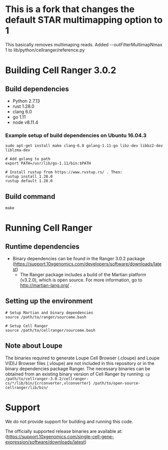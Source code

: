 # This is a fork that changes the default STAR multimapping option to 1
 This basically removes multimaping reads.
 Added --outFilterMultimapNmax 1 to lib/python/cellranger/reference.py 

# Building Cell Ranger 3.0.2
## Build dependencies
- Python 2.7.13
- rust 1.28.0
- clang 6.0
- go 1.11
- node v8.11.4

### Example setup of build dependencies on Ubuntu 16.04.3
```
sudo apt-get install make clang-6.0 golang-1.11-go libz-dev libbz2-dev liblzma-dev

# Add golang to path
export PATH=/usr/lib/go-1.11/bin:$PATH

# Install rustup from https://www.rustup.rs/ . Then:
rustup install 1.28.0
rustup default 1.28.0
```

## Build command
`make`

# Running Cell Ranger
## Runtime dependencies
- Binary dependencies can be found in the Ranger 3.0.2 package (https://support.10xgenomics.com/developers/software/downloads/latest)
  - The Ranger package includes a build of the Martian platform (v3.2.0), which is open source. For more information, go to http://martian-lang.org/ .

## Setting up the environment
```
# Setup Martian and binary dependencies
source /path/to/ranger/sourceme.bash

# Setup Cell Ranger
source /path/to/cellranger/sourceme.bash
```

## Note about Loupe
The binaries required to generate Loupe Cell Browser (.cloupe) and Loupe V(D)J Browser files (.vloupe) are not included in this repository or in the binary dependencies package Ranger. The necessary binaries can be obtained from an existing binary version of Cell Ranger by running:
`cp /path/to/cellranger-3.0.2/cellranger-cs/*/lib/bin/{crconverter,vlconverter} /path/to/open-source-cellranger/lib/bin/`

# Support
We do not provide support for building and running this code.

The officially supported release binaries are available at: (https://support.10xgenomics.com/single-cell-gene-expression/software/downloads/latest)
